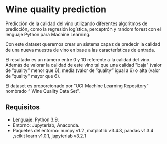 # Wine quality prediction

Predicción de la calidad del vino utilizando diferentes algoritmos de predicción, como la regresión logística, perceptrón y random forest con el lenguaje Python para Machine Learning.

Con este dataset queremos crear un sistema capaz de predecir la calidad de una nueva muestra de vino en base a las características de entrada.

El resultado es un número entre 0 y 10 referente a la calidad del vino. Además de valorar la calidad de este vino tal que una calidad "baja" (valor de ”quality” menor que 6), media (valor de ”quality” igual a 6) o alta (valor de ”quality” mayor que 6).

El dataset es proporcionado por ”UCI Machine Learning Repository” nombrado ” Wine Quality Data Set”.

## Requisitos
- Lenguaje: Python 3.9.
- Entorno: Jupyterlab, Anaconda.
- Paquetes del entorno: numpy v1.2, matplotlib v3.4.3, pandas v1.3.4 ,scikit learn v1.0.1, jupyterlab v3.2.1
